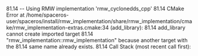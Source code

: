 81.14 -- Using RMW implementation 'rmw_cyclonedds_cpp'
81.14 CMake Error at /home/spaceros-user/spaceros/install/rmw_implementation/share/rmw_implementation/cmake/rmw_implementation-extras.cmake:34 (add_library):
81.14   add_library cannot create imported target
81.14   "rmw_implementation::rmw_implementation" because another target with the
81.14   same name already exists.
81.14 Call Stack (most recent call first):
